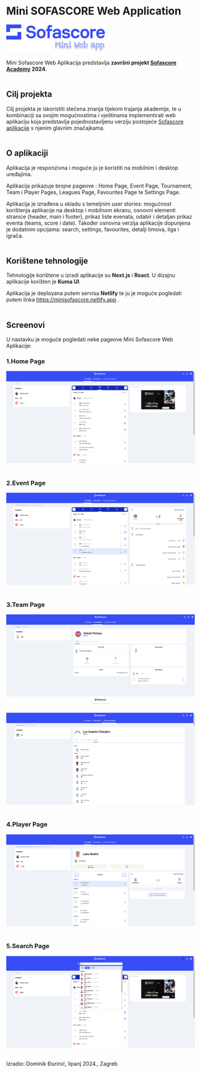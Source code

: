 # Mini SOFASCORE Web Application

![logo](https://github.com/dominikDjurinic/Sofascore-Academy-Frontend/blob/main/PROJEKT-zavrsni/mini-Sofascore-app/public/images/miniSofascoreLogo.png)

Mini Sofascore Web Aplikacija predstavlja **završni projekt [Sofascore Academy](https://corporate.sofascore.com/hr/sofascore-academy) 2024**. 
<br/>
<br/>

## Cilj projekta
Cilj projekta je iskoristiti stečena znanja tijekom trajanja akademije, te u kombinaciji sa svojim mogućnostima i vještinama implementirati web aplikaciju koja predstavlja pojednostavljenu verziju postojeće [Sofascore aplikacije](https://www.sofascore.com/) s njenim glavnim značajkama.
<br/>
<br/>
## O aplikaciji
Aplikacija je responzivna i moguće ju je koristiti na mobilnim i desktop uređajima.

Aplikacija prikazuje brojne pageove : Home Page, Event Page, Tournament, Team i Player Pages, Leagues Page, Favourites Page te Settings Page.

Aplikacija je izrađena u skladu s temeljnim user stories: mogućnost korištenja aplikacije na desktop i mobilnom ekranu, osnovni elementi stranice (header, main i footer), prikaz liste evenata, odabir i detaljan prikaz eventa (teams, score i date).
Također osnovna verzija aplikacije dopunjena je dodatnim opcijama: search, settings, favourites, detalji timova, liga i igrača.
<br/>
<br/>
## Korištene tehnologije
Tehnologije korištene u izradi aplikacije su **Next.js** i **React**. U dizajnu aplikacije korišten je **Kuma UI**.

Aplikacija je deployana putem servisa **Netlify** te ju je moguće pogledati putem linka https://minisofascore.netlify.app .
<br/>
<br/>
## Screenovi
U nastavku je moguće pogledati neke pageove Mini Sofascore Web Aplikacije:

### **1.Home Page**

![logo](https://github.com/dominikDjurinic/Sofascore-Academy-Frontend/blob/main/PROJEKT-zavrsni/mini-Sofascore-app/public/images/homePage.png)
<br/>
<br/>
### **2.Event Page**

![logo](https://github.com/dominikDjurinic/Sofascore-Academy-Frontend/blob/main/PROJEKT-zavrsni/mini-Sofascore-app/public/images/eventPage.png)
<br/>
<br/>
### **3.Team Page**

![logo](https://github.com/dominikDjurinic/Sofascore-Academy-Frontend/blob/main/PROJEKT-zavrsni/mini-Sofascore-app/public/images/teamPage1.png)

![logo](https://github.com/dominikDjurinic/Sofascore-Academy-Frontend/blob/main/PROJEKT-zavrsni/mini-Sofascore-app/public/images/teamPage2.png)
<br/>
<br/>
### **4.Player Page**

![logo](https://github.com/dominikDjurinic/Sofascore-Academy-Frontend/blob/main/PROJEKT-zavrsni/mini-Sofascore-app/public/images/playerPage.png)
<br/>
<br/>
### **5.Search Page**

![logo](https://github.com/dominikDjurinic/Sofascore-Academy-Frontend/blob/main/PROJEKT-zavrsni/mini-Sofascore-app/public/images/searchPage.png)

<br/>
Izradio: Dominik Đurinić, lipanj 2024., Zagreb
